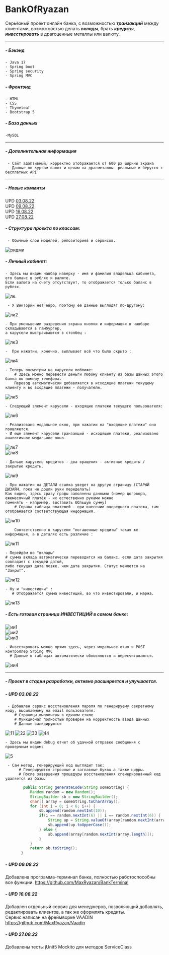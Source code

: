 # BankOfRyazan
Серьёзный проект онлайн банка, с возможностью ***транзакций*** между клиентами, возможностью делать ***вклады***, брать ***кредиты***, ***инвестировать*** в драгоценные металлы или валюту. 
***  
##### - Бэкэнд
    - Java 17
    - Spring boot  
    - Spring security  
    - Spring MVC  
##### - Фронтэнд  
    - HTML  
    - CSS  
    - Thymeleaf  
    - Bootstrap 5  
##### - База данных  
    -MySQL
***
##### - Дополнительная информация  
     - Сайт адаптивный, корректно отображается от 600 px ширины экрана  
     - Данные по курсам валют и ценам на драгметаллы  реальные и берутся с бесплатных API
*** 
##### - Новые коммиты
UPD <a href="#03.08.22">03.08.22</a>  
UPD <a href="#09.08.22">09.08.22</a>  
UPD <a href="#16.08.22">16.08.22</a>  
UPD <a href="#27.08.22">27.08.22</a>  
 
##### - Структура проекта по классам:  
     - Обычные слои моделей, репозиториев и сервисов.  
![ридми](https://user-images.githubusercontent.com/97405800/182043726-604642de-0c62-4271-871b-68006939d7d0.jpg)  
  
##### - Личный кабинет:  
    - Здесь мы видим навбар наверху - имя и фамилия владельца кабинета, его баланс в рублях и валюте. 
    Если валюта на счету отсутствует, то отображается только баланс в рублях.
![лк](https://user-images.githubusercontent.com/97405800/182044109-0bf8d8ea-4cd1-4b50-9050-01892d88a583.jpg).  

     - У Виктории нет евро, поэтому её данные выглядят по-другому:  
![лк2](https://user-images.githubusercontent.com/97405800/182044235-1e4cf5ef-f177-4998-b431-e9fb54214f9d.jpg)  
  
    - При уменьшении разрешения экрана кнопки и информация в навбаре складываются в гамбургер, 
    а карусели выстраиваются в столбец :  
![лк3](https://user-images.githubusercontent.com/97405800/182044450-fa4c6c99-fb5d-44f9-bc8f-98b30a374fe5.jpg)
    
    -  При нажатии, конечно, выплывает всё что было скрыто :  
![лк4](https://user-images.githubusercontent.com/97405800/182044483-fd0ac05e-9fb3-47fd-b85d-bd1eae3e7663.jpg)  
  
    - Теперь посмотрим на карусели поближе:  
        # Здесь можно перевести деньги любому клиенту из базы данных этого банка по номеру телефона. 
        Перевод автоматически добавляется в исходящие платежи текущему клиенту и во входящие платежи - получателю.  
        
![лк5](https://user-images.githubusercontent.com/97405800/182044567-645e5aca-9280-4f4d-ba8e-9781de00ccd6.jpg)  

    - Следующий элемент карусели - входящие платежи текущего пользователя: 
![лк6](https://user-images.githubusercontent.com/97405800/182044664-f8e31450-5a54-487c-9dd8-05fd3e85ad18.jpg)

    - Реализовано модальное окно, при нажатии на "входящие платежи" оно появляется.  
    - И еще элемент карусели транзакций - исходящие платежи, реализовано аналогичное модальное окно. 
![лк7](https://user-images.githubusercontent.com/97405800/182044803-460a4dd2-d1a0-477d-b40d-251009b1d73a.jpg)  
![лк8](https://user-images.githubusercontent.com/97405800/182044834-6130cf3b-763a-4ef9-856c-9dc8ff2afee5.jpg)  
  
    
    - Дальше карусель кредитов - два вращения - активные кредиты / закрытые кредиты.  
![лк9](https://user-images.githubusercontent.com/97405800/182044914-e057958c-f20f-4c08-840a-7afb3b8a2c9c.jpg)  

    - При нажатии на ДЕТАЛИ ссылка уведет на другую страницу (СТАРЫЙ ДИЗАЙН, пока не дошли руки переделать)
    Как видно, здесь сразу графы заполнены данными (номер договора, ежемесячный платёж - их естественно руками можно
    поменять - например, выставить бОльшую сумму)  
        # Cправа таблица платежей - при внесении очередного платежа, там отображается соответствующая информация.
![лк10](https://user-images.githubusercontent.com/97405800/182044980-d6832d60-7e25-409d-8d4c-b0ca7155ed7f.jpg)  

        Соответственно в карусели "погашенные кредиты" такая же информация, а в деталях есть различие :  
![лк11](https://user-images.githubusercontent.com/97405800/182045100-b6a9e767-ab57-4397-bac2-15e2e575e8c9.jpg)  
   
    - Перейдём во "вклады"  
    # сумма вклада автоматически переводится на баланс, если дата закрытия совпадает с текущей датой, 
    либо текущая дата позже, чем дата закрытия. Статус меняется на "Закрыт".
![лк12](https://user-images.githubusercontent.com/97405800/182045133-a46bc96e-f9cd-4fff-84e0-38d15c2e4c28.jpg)  


    - Ну и "инвестиции" :
       # Отображается сумма инвестиций, во что инвестировали, и маржа.
![лк13](https://user-images.githubusercontent.com/97405800/182045234-46dce82e-ffd1-4f18-a3b1-6bf8e96a1b25.jpg)    

##### - Есть готовая страница ИНВЕСТИЦИЙ в самом банке:
![ии1](https://user-images.githubusercontent.com/97405800/182045338-50de82fb-864a-49c3-96b6-9117584b375b.jpg)  
![ии2](https://user-images.githubusercontent.com/97405800/182045365-cb540e89-caf0-40cd-b36e-2605bed715c4.jpg)  
![ии3](https://user-images.githubusercontent.com/97405800/182045441-458c9113-6110-404a-a8ef-109399c24106.jpg)  

    - Инвестировать можно прямо здесь, через модальное окно и POST контроллер Srping MVC  
      # Данные в таблицах автоматически обновляются и пересчитываются.
![ии4](https://user-images.githubusercontent.com/97405800/182045478-8d482acc-e437-4db5-a9fb-3ea3ab9f49e5.jpg)  
  
*** 

##### - Проект в стадии разработки, активно расширяется и улучшается.

##### - <a name="03.08.22">UPD 03.08.22</a>
     - Добавлен сервис восстановления пароля по генерируему секретному коду, высылаемому на email пользователя:  
        # Страницы выполнены в едином стиле
        # Функционал полностью проверен на корректность ввода данных
        # Данные валидируются  
        
![11](https://user-images.githubusercontent.com/97405800/182603773-77679719-168c-4dc1-9582-86eff42db233.jpg)
![22](https://user-images.githubusercontent.com/97405800/182603839-6598e64a-a77b-49fd-85b0-7dc49e2ae4a9.jpg)
![33](https://user-images.githubusercontent.com/97405800/182603846-29b3ad8d-4e16-4107-b066-a001ed14b008.jpg)
![44](https://user-images.githubusercontent.com/97405800/182603849-b1b86274-a097-4ff9-99dc-bf910b193852.jpg)

    - Здесь мы видим debug отчет об удачной отправке сообщения с проверчным кодом:  
![5](https://user-images.githubusercontent.com/97405800/182604665-c05a1ab8-fe9f-426e-bc24-79bec4c43d32.jpg)  

     - Сам метод, генерирующий код выглядит так:  
          # Генерируются строчные и заглавные буквы а также цифры.
          # После завершения процедуры восстановления сгенерированный код удаляется из базы.  
```java  
        public String generateCode(String someString) {
           Random random = new Random();
           StringBuilder sb = new StringBuilder();
           char[] array = someString.toCharArray();
           for (int i = 0; i < 6; i++) {
               sb.append(random.nextInt(10));
               if(i == random.nextInt(6) || i == random.nextInt(6)) {   // логическое ИЛИ добавлено с целью повышения шанса получить загл. букву
                   String up = String.valueOf(array[random.nextInt(array.length)]);
                   sb.append(up.toUpperCase());
               } else {
                   sb.append(array[random.nextInt(array.length)]);
               }
           }
           return sb.toString();
       } 
```

##### - <a name="09.08.22">UPD 09.08.22</a>
Добавлена программа-терминал банка, полностью работоспособны все функции.
https://github.com/MaxRyazan/BankTerminal

##### - <a name="16.08.22">UPD 16.08.22</a>  
Добавлен отдельный сервис для менеджеров, позволяющий добавлять, редактировать клиентов, а так же оформлять кредиты.  
Сервис написан на фреймворке VAADIN  
https://github.com/MaxRyazan/Vaadin

##### - <a name="27.08.22">UPD 27.08.22</a>   
Добавлены тесты jUnit5 Mockito для методов ServiceClass
